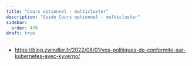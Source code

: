 ```yaml
---
title: "Cours optionnel - multicluster"
description: "Guide Cours optionnel - multicluster"
sidebar:
  order: 470
draft: true
---
```



- https://blog.zwindler.fr/2022/08/01/vos-politiques-de-conformite-sur-kubernetes-avec-kyverno/
